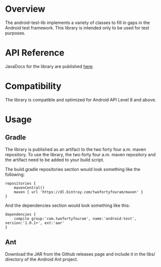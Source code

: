 # Overview
The android-test-lib implements a variety of classes to fill in gaps in the Android test framework.  This library is intended only to be used for test purposes.


# API Reference
JavaDocs for the library are published [here](http://twofortyfouram.github.io/android-test).


# Compatibility
The library is compatible and optimized for Android API Level 8 and above.


# Usage
## Gradle
The library is published as an artifact to the two forty four a.m. maven repository.  To use the library, the two forty four a.m. maven repository and the artifact need to be added to your build script.

The build.gradle repositories section would look something like the following:

    repositories {
        mavenCentral()
        maven { url 'https://dl.bintray.com/twofortyfouram/maven' }
    }

And the dependencies section would look something like this:
    
    dependencies {
        compile group:'com.twofortyfouram', name:'android-test', version:'1.0.1+', ext:'aar'
    }

## Ant
Download the JAR from the Github releases page and include it in the libs/ directory of the Android Ant project.
